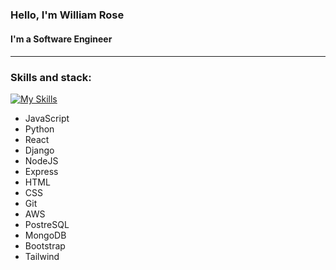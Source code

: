 ### Hello, I'm William Rose

<!--
**WilliamTRose756/WilliamTRose756** is a ✨ _special_ ✨ repository because its `README.md` (this file) appears on your GitHub profile.
Here are some ideas to get you started:

### 🔭 I’m currently working on a github user search app
- 🌱 I’m currently learning react
- 👯 I’m looking to collaborate on open source projects
- 🤔 I’m looking for help with ...
- 💬 Ask me about ...
- 📫 How to reach me: ...
- ⚡ Fun fact: ...
-->

<h4> I'm a Software Engineer <h4/>

<hr>


### Skills and stack:
[![My Skills](https://skills.thijs.gg/icons?i=js,py,react,django,nodejs,express,html,css,git,aws,postgres,mongodb,bootstrap,tailwind)](https://skills.thijs.gg)
  
  <ul>
    <li>JavaScript
    <li>Python
    <li>React
    <li>Django
    <li>NodeJS
    <li>Express
    <li>HTML
    <li>CSS
    <li>Git
    <li>AWS
    <li>PostreSQL
    <li>MongoDB
    <li>Bootstrap
    <li>Tailwind
  <ul/>


